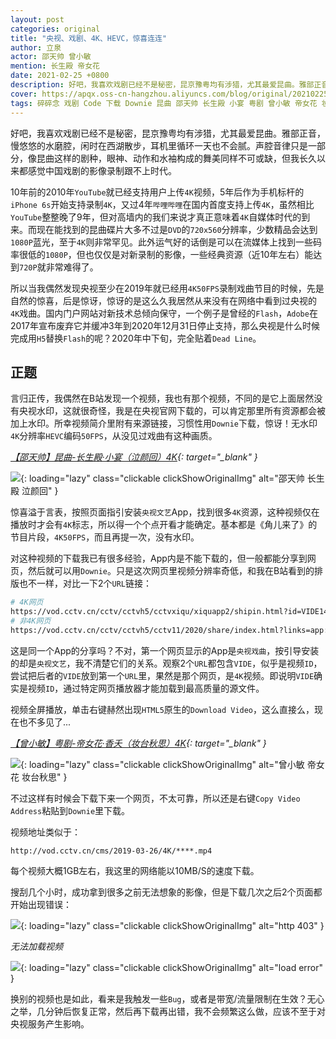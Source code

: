 ```yaml
---
layout: post
categories: original
title: "央视、戏剧、4K、HEVC，惊喜连连"
author: 立泉
actor: 邵天帅 曾小敏
mention: 长生殿 帝女花
date: 2021-02-25 +0800
description: 好吧，我喜欢戏剧已经不是秘密，昆京豫粤均有涉猎，尤其最爱昆曲。雅部正音，慢悠悠的水磨腔，闲时在西湖散步，耳机里循环一天也不会腻。声腔音律只是一部分，像昆曲这样的剧种，眼神、动作和水袖构成的舞美同样不可或缺，但我长久以来都感觉中国戏剧的影像录制跟不上时代。
cover: https://apqx.oss-cn-hangzhou.aliyuncs.com/blog/original/20210225/cctv_4k_download.webp
tags: 碎碎念 戏剧 Code 下载 Downie 昆曲 邵天帅 长生殿 小宴 粤剧 曾小敏 帝女花 妆台秋思
---
```


好吧，我喜欢戏剧已经不是秘密，昆京豫粤均有涉猎，尤其最爱昆曲。雅部正音，慢悠悠的水磨腔，闲时在西湖散步，耳机里循环一天也不会腻。声腔音律只是一部分，像昆曲这样的剧种，眼神、动作和水袖构成的舞美同样不可或缺，但我长久以来都感觉中国戏剧的影像录制跟不上时代。

10年前的2010年`YouTube`就已经支持用户上传`4K`视频，5年后作为手机标杆的`iPhone 6s`开始支持录制`4K`，又过4年`哔哩哔哩`在国内首度支持上传`4K`，虽然相比`YouTube`整整晚了9年，但对高墙内的我们来说才真正意味着`4K`自媒体时代的到来。而现在能找到的昆曲碟片大多不过是`DVD`的`720x560`分辨率，少数精品会达到`1080P`蓝光，至于`4K`则非常罕见。此外运气好的话倒是可以在流媒体上找到一些码率很低的`1080P`，但也仅仅是对新录制的影像，一些经典资源（近10年左右）能达到`720P`就非常难得了。

所以当我偶然发现央视至少在2019年就已经用`4K50FPS`录制戏曲节目的时候，先是自然的惊喜，后是惊讶，惊讶的是这么久我居然从来没有在网络中看到过央视的`4K`戏曲。国内门户网站对新技术总倾向保守，一个例子是曾经的`Flash`，`Adobe`在2017年宣布废弃它并缓冲3年到2020年12月31日停止支持，那么央视是什么时候完成用`H5`替换`Flash`的呢？2020年中下旬，完全贴着`Dead Line`。

## 正题

言归正传，我偶然在B站发现一个视频，我也有那个视频，不同的是它上面居然没有央视水印，这就很奇怪，我是在央视官网下载的，可以肯定那里所有资源都会被加上水印。所幸视频简介里附有来源链接，习惯性用`Downie`下载，惊讶！无水印`4K`分辨率`HEVC`编码`50FPS`，从没见过戏曲有这种画质。

*[【邵天帅】昆曲-长生殿·小宴（泣颜回）4K](https://www.bilibili.com/video/BV1Ly4y1J7YZ?share_source=copy_web){: target="_blank" }*

![](https://apqx.oss-cn-hangzhou.aliyuncs.com/blog/original/20210225/shaotianshuai_qiyanhui_4k.webp){: loading="lazy" class="clickable clickShowOriginalImg" alt="邵天帅 长生殿 泣颜回" }

惊喜溢于言表，按照页面指引安装`央视文艺`App，找到很多`4K`资源，这种视频仅在播放时才会有`4K`标志，所以得一个个点开看才能确定。基本都是《角儿来了》的节目片段，`4K50FPS`，而且再提一次，没有水印。

对这种视频的下载我已有很多经验，App内是不能下载的，但一般都能分享到网页，然后就可以用`Downie`。只是这次网页里视频分辨率奇低，和我在B站看到的排版也不一样，对比一下2个`URL`链接：

```sh
# 4K网页
https://vod.cctv.cn/cctv/cctvh5/cctvxiqu/xiquapp2/shipin.html?id=VIDE1435397050914***
# 非4K网页
https://vod.cctv.cn/cctv/cctvh5/cctv11/2020/share/index.html?links=app://VIDE1435397050914***&index=&collectionLink=
```

这是同一个App的分享吗？不对，第一个网页显示的App是`央视戏曲`，按引导安装的却是`央视文艺`，我不清楚它们的关系。观察2个`URL`都包含`VIDE`，似乎是视频`ID`，尝试把后者的`VIDE`放到第一个`URL`里，果然是那个网页，是`4K`视频。即说明`VIDE`确实是视频`ID`，通过特定网页播放器才能加载到最高质量的源文件。

视频全屏播放，单击右键赫然出现`HTML5`原生的`Download Video`，这么直接么，现在也不多见了...

*[【曾小敏】粤剧-帝女花·香夭（妆台秋思）4K](https://www.bilibili.com/video/BV1cG4y1B7nk){: target="_blank" }*

![](https://apqx.oss-cn-hangzhou.aliyuncs.com/blog/original/20210225/cctv_4k_download.webp){: loading="lazy" class="clickable clickShowOriginalImg" alt="曾小敏 帝女花 妆台秋思" }

不过这样有时候会下载下来一个网页，不太可靠，所以还是右键`Copy Video Address`粘贴到`Downie`里下载。

视频地址类似于：

```http
http://vod.cctv.cn/cms/2019-03-26/4K/****.mp4
```

每个视频大概1GB左右，我这里的网络能以10MB/S的速度下载。

搜刮几个小时，成功拿到很多之前无法想象的影像，但是下载几次之后2个页面都开始出现错误：

![](https://apqx.oss-cn-hangzhou.aliyuncs.com/blog/original/20210225/cctv_4k_error_403.webp){: loading="lazy" class="clickable clickShowOriginalImg" alt="http 403" }

*无法加载视频*

![](https://apqx.oss-cn-hangzhou.aliyuncs.com/blog/original/20210225/cctv_4k_error_1021.webp){: loading="lazy" class="clickable clickShowOriginalImg" alt="load error" }

换别的视频也是如此，看来是我触发一些`Bug`，或者是带宽/流量限制在生效？无心之举，几分钟后恢复正常，然后再下载再出错，我不会频繁这么做，应该不至于对央视服务产生影响。
